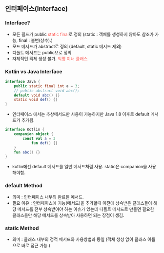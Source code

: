 ## 인터페이스(Interface)

### Interface?

- 모든 필드가 public <span style="color:#FF5a54">static final</span>로 정의 (static : 객체를 생성하지 않아도 참조가 가능, final : 불변(상수).)
- 모드 메서드가 abstract로 정의 (default, static 메서드 제외)
- 디폴트 메서드는 public으로 정의
- 자체적인 객체 생성 불가. <span style="color:#ff5a54">익명 이너 클래스 </span>



### Kotlin vs Java Interface

```java
interface Java {
    public static final int a = 3;
    // public abstract void abc();
    default void abc() {}
    static void def() {}
}
```

- 인터페이스 에서는 추상메서드만 사용이 가능하지만 Java 1.8 이후로 default 메서드가 추가됨.

```kotlin
interface Kotlin {
    companion object {
        const val a = 3
    		fun def() {}
    }
    fun abc() {}
}
```

- kotlin에선 default 메서드를 일반 메서드처럼 사용. static은 companion을 사용해야함.



### default Method

- 의미 : 인터페이스 내부의 완료된 메서드.
- 필요 이유 : 인터페이스에 기능(메서드)을 추가할때 이전에 상속받은 클래스들이 해당 메서드를 전부 상속받아야 하는 이슈가 있는데 디폴트 메서드로 만들면 필요한 클래스들만 해당 메서드를 상속받아 사용하면 되는 장점이 생김.

### static Method

- 의미 : 클래스 내부의 정적 메서드와 사용방법과 동일 (객체 생성 없이 클래스 이름으로 바로 접근 가능.)



